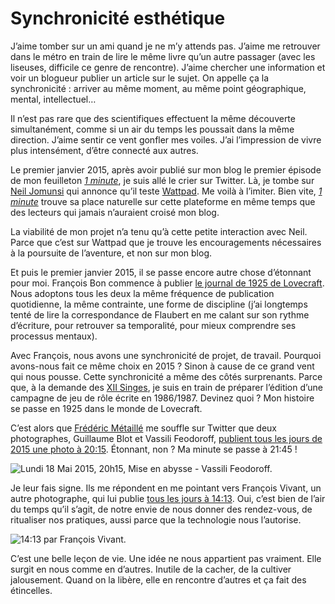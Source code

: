 # Synchronicité esthétique

J’aime tomber sur un ami quand je ne m’y attends pas. J’aime me retrouver dans le métro en train de lire le même livre qu’un autre passager (avec les liseuses, difficile ce genre de rencontre). J’aime chercher une information et voir un blogueur publier un article sur le sujet. On appelle ça la synchronicité : arriver au même moment, au même point géographique, mental, intellectuel…<span id="more-41143"></span>

Il n’est pas rare que des scientifiques effectuent la même découverte simultanément, comme si un air du temps les poussait dans la même direction. J’aime sentir ce vent gonfler mes voiles. J’ai l’impression de vivre plus intensément, d’être connecté aux autres.

Le premier janvier 2015, après avoir publié sur mon blog le premier épisode de mon feuilleton [*1 minute*](http://www.wattpad.com/story/29694130-1-minute), je suis allé le crier sur Twitter. Là, je tombe sur [Neil Jomunsi](http://page42.org/) qui annonce qu’il teste [Wattpad](http://www.wattpad.com/story/29694130-1-minute). Me voilà à l’imiter. Bien vite, [*1 minute*](http://www.wattpad.com/story/29694130-1-minute) trouve sa place naturelle sur cette plateforme en même temps que des lecteurs qui jamais n’auraient croisé mon blog.

La viabilité de mon projet n’a tenu qu’à cette petite interaction avec Neil. Parce que c’est sur Wattpad que je trouve les encouragements nécessaires à la poursuite de l’aventure, et non sur mon blog.

Et puis le premier janvier 2015, il se passe encore autre chose d’étonnant pour moi. François Bon commence à publier [le journal de 1925 de Lovecraft](http://thelovecraftmonument.com/spip.php?article146). Nous adoptons tous les deux la même fréquence de publication quotidienne, la même contrainte, une forme de discipline (j’ai longtemps tenté de lire la correspondance de Flaubert en me calant sur son rythme d’écriture, pour retrouver sa temporalité, pour mieux comprendre ses processus mentaux).

Avec François, nous avons une synchronicité de projet, de travail. Pourquoi avons-nous fait ce même choix en 2015 ? Sinon à cause de ce grand vent qui nous pousse. Cette synchronicité a même des côtés surprenants. Parce que, à la demande des [XII Singes](http://www.les12singes.com/), je suis en train de préparer l’édition d’une campagne de jeu de rôle écrite en 1986/1987. Devinez quoi ? Mon histoire se passe en 1925 dans le monde de Lovecraft.

C’est alors que [Frédéric Métaillé](https://twitter.com/FMetailie) me souffle sur Twitter que deux photographes, Guillaume Blot et Vassili Feodoroff, [publient tous les jours de 2015 une photo à 20:15](http://projet20h15.tumblr.com/). Étonnant, non ? Ma minute se passe à 21:45 !

![Lundi 18 Mai 2015, 20h15, Mise en abysse - Vassili Feodoroff.](https://tcrouzet.com/images_tc/2015/05/2015.jpg)

Je leur fais signe. Ils me répondent en me pointant vers François Vivant, un autre photographe, qui lui publie [tous les jours à 14:13](http://www.14h13.com/). Oui, c’est bien de l’air du temps qu’il s’agit, de notre envie de nous donner des rendez-vous, de ritualiser nos pratiques, aussi parce que la technologie nous l’autorise.

![14:13 par François Vivant.](https://tcrouzet.com/images_tc/2015/05/1413.jpg)

C’est une belle leçon de vie. Une idée ne nous appartient pas vraiment. Elle surgit en nous comme en d’autres. Inutile de la cacher, de la cultiver jalousement. Quand on la libère, elle en rencontre d’autres et ça fait des étincelles.
